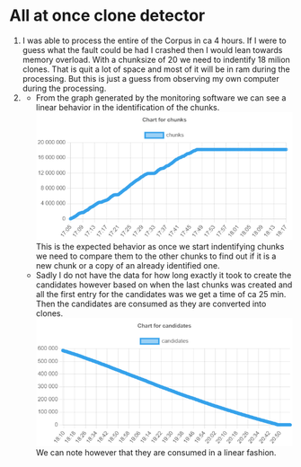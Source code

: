 # All at once clone detector
1. I was able to process the entire of the Corpus in ca 4 hours. If I were to guess what the fault could be had I crashed then I would lean towards memory overload. With a chunksize of 20 we need to indentify 18 milion clones. That is quit a lot of space and most of it will be in ram during the processing. But this is just a guess from observing my own computer during the processing. 
2. 
    - From the graph generated by the monitoring software we can see a linear behavior in the identification of the chunks. ![Chunks](./Chunks.png) This is the expected behavior as once we start indentifying chunks we need to compare them to the other chunks to find out if it is a new chunk or a copy of an already identified one. 
    - Sadly I do not have the data for how long exactly it took to create the candidates however based on when the last chunks was created and all the first entry for the candidates was we get a time of ca 25 min. Then the candidates are consumed as they are converted into clones. ![Candidates](./Candidates.png) We can note however that they are consumed in a linear fashion. 